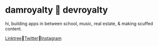 <p align=center><h1>damroyalty 🥀 devroyalty</h1><p>  
hi, building apps in between school, music, real estate, & making scuffed content.  
  
[Linktree](https://linktr.ee/damroyalty/)🔘[Twitter](https://twitter.com/damroyalty)🔘[Instagram](https://www.instagram.com/damroylty)

<!--
**damroyalty/damroyalty** is a ✨ _special_ ✨ repository because its `README.md` (this file) appears on your GitHub profile.

Here are some ideas to get you started:
- 🔭 I’m currently working on ...
- 🌱 I’m currently learning ...
- 👯 I’m looking to collaborate on ...
- 🤔 I’m looking for help with ...
- 💬 Ask me about ...
- 📫 How to reach me: ...
- 😄 Pronouns: ...
- ⚡ Fun fact: ...
-->
